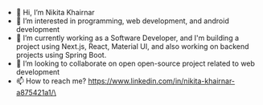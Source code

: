 - 👋 Hi, I’m Nikita Khairnar
- 👀 I’m interested in programming, web development, and android development
- 🌱 I’m currently working as a Software Developer, and I'm building a project using Next.js, React, Material UI, and also working on backend projects using Spring Boot.
- 💞️ I’m looking to collaborate on open open-source project related to web development
- 📫 How to reach me?   https://www.linkedin.com/in/nikita-khairnar-a875421a1/\

<!---
Nikitakhairnar/Nikitakhairnar is a ✨ special ✨ repository because its `README.md` (this file) appears on your GitHub profile.
You can click the Preview link to take a look at your changes.
--->
